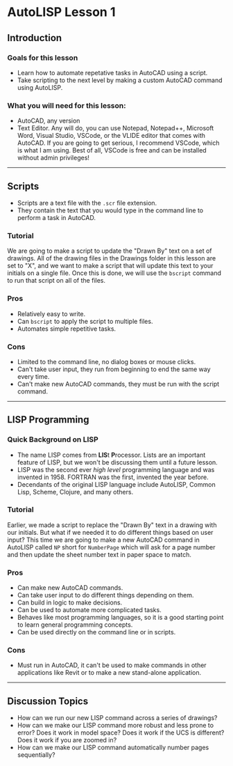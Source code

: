 # AutoLISP Lesson 1

## Introduction

### Goals for this lesson

- Learn how to automate repetative tasks in AutoCAD using a script.
- Take scripting to the next level by making a custom AutoCAD command using AutoLISP.

### What you will need for this lesson:

- AutoCAD, any version
- Text Editor. Any will do, you can use Notepad, Notepad++, Microsoft Word, Visual Studio, VSCode, or the VLIDE editor that comes with AutoCAD.  If you are going to get serious, I recommend VSCode, which is what I am using.  Best of all, VSCode is free and can be installed without admin privileges!

************

## Scripts

- Scripts are a text file with the `.scr` file extension.
- They contain the text that you would type in the command line to perform a task in AutoCAD.

### Tutorial

We are going to make a script to update the "Drawn By" text on a set of drawings.  All of the drawing files in the Drawings folder in this lesson are set to "X", and we want to make a script that will update this text to your initials on a single file.  Once this is done, we will use the `bscript` command to run that script on all of the files.

### Pros

- Relatively easy to write.
- Can `bscript` to apply the script to multiple files.
- Automates simple repetitive tasks.

### Cons

- Limited to the command line, no dialog boxes or mouse clicks.
- Can't take user input, they run from beginning to end the same way every time.
- Can't make new AutoCAD commands, they must be run with the script command.

************

## LISP Programming

### Quick Background on LISP

- The name LISP comes from **LIS**t **P**rocessor.  Lists are an important feature of LISP, but we won't be discussing them until a future lesson.
- LISP was the second ever *high level* programming language and was invented in 1958.  FORTRAN was the first, invented the year before.
- Decendants of the original LISP language include AutoLISP, Common Lisp, Scheme, Clojure, and many others.

### Tutorial

Earlier, we made a script to replace the "Drawn By" text in a drawing with our initials.  But what if we needed it to do different things based on user input?  This time we are going to make a new AutoCAD command in AutoLISP called `NP` short for `NumberPage` which will ask for a page number and then update the sheet number text in paper space to match.

### Pros

- Can make new AutoCAD commands.
- Can take user input to do different things depending on them.
- Can build in logic to make decisions.
- Can be used to automate more complicated tasks.
- Behaves like most programming languages, so it is a good starting point to learn general programming concepts.
- Can be used directly on the command line or in scripts.

### Cons

- Must run in AutoCAD, it can't be used to make commands in other applications like Revit or to make a new stand-alone application.

************

## Discussion Topics

- How can we run our new LISP command across a series of drawings?
- How can we make our LISP command more robust and less prone to error?  Does it work in model space?  Does it work if the UCS is different?  Does it work if you are zoomed in?
- How can we make our LISP command automatically number pages sequentially?